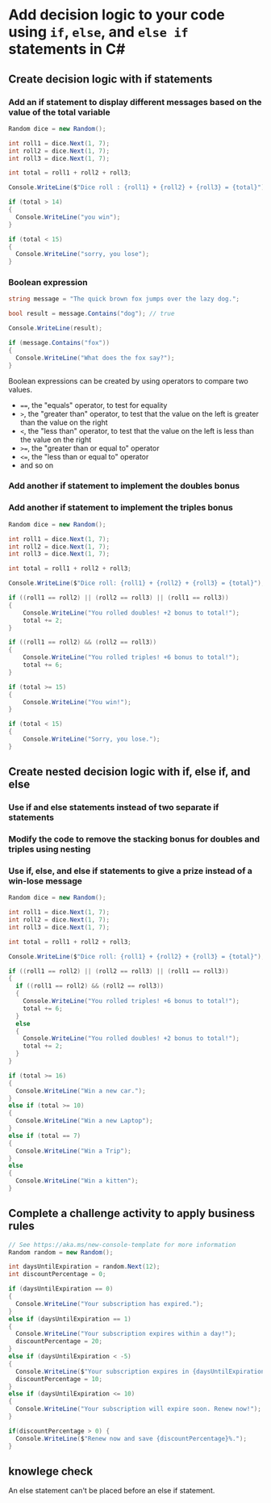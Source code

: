# Add decision logic to your code using `if`, `else`, and `else if` statements in C\#

## Create decision logic with if statements

### Add an if statement to display different messages based on the value of the total variable

```c#
Random dice = new Random();

int roll1 = dice.Next(1, 7);
int roll2 = dice.Next(1, 7);
int roll3 = dice.Next(1, 7);

int total = roll1 + roll2 + roll3;

Console.WriteLine($"Dice roll : {roll1} + {roll2} + {roll3} = {total}");

if (total > 14)
{
  Console.WriteLine("you win");
}

if (total < 15)
{
  Console.WriteLine("sorry, you lose");
}
```

### Boolean expression

```c#
string message = "The quick brown fox jumps over the lazy dog.";

bool result = message.Contains("dog"); // true

Console.WriteLine(result);

if (message.Contains("fox"))
{
  Console.WriteLine("What does the fox say?");
}
```

Boolean expressions can be created by using operators to compare two values.

- `==`, the "equals" operator, to test for equality
- `>`, the "greater than" operator, to test that the value on the left is greater than the value on the right
- `<`, the "less than" operator, to test that the value on the left is less than the value on the right
- `>=`, the "greater than or equal to" operator
- `<=`, the "less than or equal to" operator
- and so on

### Add another if statement to implement the doubles bonus

### Add another if statement to implement the triples bonus

```c#
Random dice = new Random();

int roll1 = dice.Next(1, 7);
int roll2 = dice.Next(1, 7);
int roll3 = dice.Next(1, 7);

int total = roll1 + roll2 + roll3;

Console.WriteLine($"Dice roll: {roll1} + {roll2} + {roll3} = {total}");

if ((roll1 == roll2) || (roll2 == roll3) || (roll1 == roll3))
{
    Console.WriteLine("You rolled doubles! +2 bonus to total!");
    total += 2;
}

if ((roll1 == roll2) && (roll2 == roll3)) 
{
    Console.WriteLine("You rolled triples! +6 bonus to total!");
    total += 6;
}

if (total >= 15)
{
    Console.WriteLine("You win!");
}

if (total < 15)
{
    Console.WriteLine("Sorry, you lose.");
}
```

## Create nested decision logic with if, else if, and else

### Use if and else statements instead of two separate if statements

### Modify the code to remove the stacking bonus for doubles and triples using nesting

### Use if, else, and else if statements to give a prize instead of a win-lose message

```c#
Random dice = new Random();

int roll1 = dice.Next(1, 7);
int roll2 = dice.Next(1, 7);
int roll3 = dice.Next(1, 7);

int total = roll1 + roll2 + roll3;

Console.WriteLine($"Dice roll: {roll1} + {roll2} + {roll3} = {total}");

if ((roll1 == roll2) || (roll2 == roll3) || (roll1 == roll3))
{
  if ((roll1 == roll2) && (roll2 == roll3))
  {
    Console.WriteLine("You rolled triples! +6 bonus to total!");
    total += 6;
  }
  else
  {
    Console.WriteLine("You rolled doubles! +2 bonus to total!");
    total += 2;
  }
}

if (total >= 16)
{
  Console.WriteLine("Win a new car.");
}
else if (total >= 10)
{
  Console.WriteLine("Win a new Laptop");
}
else if (total == 7)
{
  Console.WriteLine("Win a Trip");
}
else
{
  Console.WriteLine("Win a kitten");
}
```

## Complete a challenge activity to apply business rules

```c#
// See https://aka.ms/new-console-template for more information
Random random = new Random();

int daysUntilExpiration = random.Next(12);
int discountPercentage = 0;

if (daysUntilExpiration == 0)
{
  Console.WriteLine("Your subscription has expired.");
}
else if (daysUntilExpiration == 1)
{
  Console.WriteLine("Your subscription expires within a day!");
  discountPercentage = 20;
}
else if (daysUntilExpiration < -5)
{
  Console.WriteLine($"Your subscription expires in {daysUntilExpiration} days.");
  discountPercentage = 10;
}
else if (daysUntilExpiration <= 10)
{
  Console.WriteLine("Your subscription will expire soon. Renew now!");
}

if(discountPercentage > 0) {
  Console.WriteLine($"Renew now and save {discountPercentage}%.");
}
```

## knowlege check

An else statement can't be placed before an else if statement.
